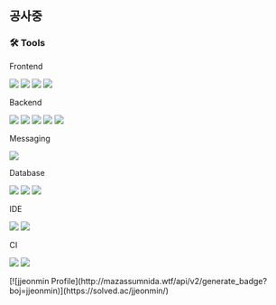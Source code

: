 ## 공사중

### 🛠 Tools
Frontend
<p>
    <img src="https://img.shields.io/badge/Thymeleaf-%23005C0F.svg?style=for-the-badge&logo=Thymeleaf&logoColor=white">
    <img src="https://img.shields.io/badge/html5-%23E34F26.svg?style=for-the-badge&logo=html5&logoColor=white">
    <img src="https://img.shields.io/badge/javascript-%23F7DF1E.svg?style=for-the-badge&logo=javascript&logoColor=%23323330">
    <img src="https://img.shields.io/badge/bootstrap5-%238511FA.svg?style=for-the-badge&logo=bootstrap&logoColor=white">
</p>
Backend
<p>
    <img src="https://img.shields.io/badge/java-%23437291.svg?style=for-the-badge&logo=openjdk&logoColor=white">
    <img src="https://img.shields.io/badge/spring%20boot-6DB33F?style=for-the-badge&logo=spring%20boot&logoColor=white">
    <img src="https://img.shields.io/badge/Rabbitmq-FF6600?style=for-the-badge&logo=rabbitmq&logoColor=white">
    <img src="https://img.shields.io/badge/nginx-009639?style=for-the-badge&logo=nginx&logoColor=white">
    <img src="https://img.shields.io/badge/swagger-85EA2D?style=for-the-badge&logo=swagger&logoColor=white">
</p>
Messaging
<p>
    <img src="https://img.shields.io/badge/Rabbitmq-FF6600?style=for-the-badge&logo=rabbitmq&logoColor=white">
</p>
Database
<p>
    <img src="https://img.shields.io/badge/redis-DC382D?style=for-the-badge&logo=redis&logoColor=white">
    <img src="https://img.shields.io/badge/mysql-4479A1?style=for-the-badge&logo=mysql&logoColor=white">
    <img src="https://img.shields.io/badge/elasticsearch-005571?style=for-the-badge&logo=elasticsearch&logoColor=white">
</p>
IDE
<p>
    <img src="https://img.shields.io/badge/IntelliJIDEA-000000?style=for-the-badge&logo=IntelliJIDEA&logoColor=white">
    <img src="https://img.shields.io/badge/Visual%20Studio%20Code-0078d7.svg?style=for-the-badge&logo=visual-studio-code&logoColor=white">
</p>
CI
<p>
    <img src="https://img.shields.io/badge/github%20actions-2088FF?style=for-the-badge&logo=github%20actions&logoColor=white">
    <img src="https://img.shields.io/badge/SonarQube-black?style=for-the-badge&logo=sonarqube&logoColor=4E9BCD">
</p>
[![jjeonmin Profile](http://mazassumnida.wtf/api/v2/generate_badge?boj=jjeonmin)](https://solved.ac/jjeonmin/)
